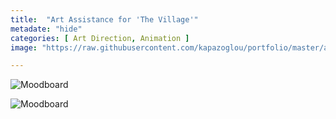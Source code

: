 ```yaml
---
title:  "Art Assistance for 'The Village'"
metadate: "hide"
categories: [ Art Direction, Animation ]
image: "https://raw.githubusercontent.com/kapazoglou/portfolio/master/assets/images/item/chorio-artDir-anim-3.jpg"

---
```


![Moodboard](https://raw.githubusercontent.com/kapazoglou/portfolio/master/assets/images/item/chorio-artDir-anim-2.png)

![Moodboard](https://raw.githubusercontent.com/kapazoglou/portfolio/master/assets/images/item/chorio-artDir-anim.JPG)

